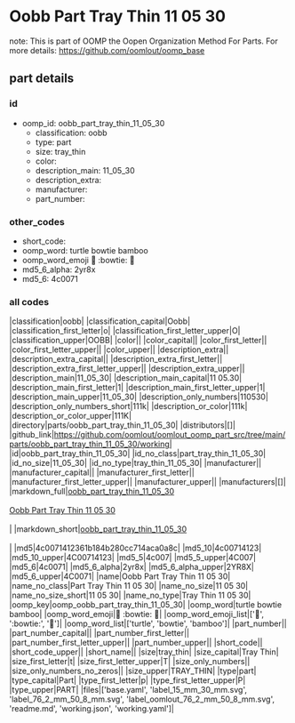 # Oobb Part Tray Thin 11 05 30  

note: This is part of OOMP the Oopen Organization Method For Parts. For more details: https://github.com/oomlout/oomp_base

##  part details





### id
* oomp_id: oobb_part_tray_thin_11_05_30
  * classification: oobb
  * type: part
  * size: tray_thin
  * color: 
  * description_main: 11_05_30
  * description_extra: 
  * manufacturer: 
  * part_number: 

### other_codes
* short_code: 
* oomp_word: turtle bowtie bamboo
* oomp_word_emoji :turtle: :bowtie: :bamboo:
* md5_6_alpha: 2yr8x
* md5_6: 4c0071

### all codes 
|classification|oobb|
|classification_capital|Oobb|
|classification_first_letter|o|
|classification_first_letter_upper|O|
|classification_upper|OOBB|
|color||
|color_capital||
|color_first_letter||
|color_first_letter_upper||
|color_upper||
|description_extra||
|description_extra_capital||
|description_extra_first_letter||
|description_extra_first_letter_upper||
|description_extra_upper||
|description_main|11_05_30|
|description_main_capital|11 05.30|
|description_main_first_letter|1|
|description_main_first_letter_upper|1|
|description_main_upper|11_05_30|
|description_only_numbers|110530|
|description_only_numbers_short|111k|
|description_or_color|111k|
|description_or_color_upper|111K|
|directory|parts/oobb_part_tray_thin_11_05_30|
|distributors|[]|
|github_link|https://github.com/oomlout/oomlout_oomp_part_src/tree/main/parts/oobb_part_tray_thin_11_05_30/working|
|id|oobb_part_tray_thin_11_05_30|
|id_no_class|part_tray_thin_11_05_30|
|id_no_size|11_05_30|
|id_no_type|tray_thin_11_05_30|
|manufacturer||
|manufacturer_capital||
|manufacturer_first_letter||
|manufacturer_first_letter_upper||
|manufacturer_upper||
|manufacturers|[]|
|markdown_full|[oobb_part_tray_thin_11_05_30](https://github.com/oomlout/oomlout_oomp_part_src/tree/main/parts/oobb_part_tray_thin_11_05_30/working)<br>[](https://github.com/oomlout/oomlout_oomp_part_src/tree/main/parts/oobb_part_tray_thin_11_05_30/working)<br>[Oobb Part Tray Thin 11 05 30](https://github.com/oomlout/oomlout_oomp_part_src/tree/main/parts/oobb_part_tray_thin_11_05_30/working)<br><br>|
|markdown_short|[oobb_part_tray_thin_11_05_30](https://github.com/oomlout/oomlout_oomp_part_src/tree/main/parts/oobb_part_tray_thin_11_05_30/working)<br><br>|
|md5|4c0071412361b184b280cc714aca0a8c|
|md5_10|4c00714123|
|md5_10_upper|4C00714123|
|md5_5|4c007|
|md5_5_upper|4C007|
|md5_6|4c0071|
|md5_6_alpha|2yr8x|
|md5_6_alpha_upper|2YR8X|
|md5_6_upper|4C0071|
|name|Oobb Part Tray Thin 11 05 30|
|name_no_class|Part Tray Thin 11 05 30|
|name_no_size|11 05 30|
|name_no_size_short|11 05 30|
|name_no_type|Tray Thin 11 05 30|
|oomp_key|oomp_oobb_part_tray_thin_11_05_30|
|oomp_word|turtle bowtie bamboo|
|oomp_word_emoji|:turtle: :bowtie: :bamboo:|
|oomp_word_emoji_list|[':turtle:', ':bowtie:', ':bamboo:']|
|oomp_word_list|['turtle', 'bowtie', 'bamboo']|
|part_number||
|part_number_capital||
|part_number_first_letter||
|part_number_first_letter_upper||
|part_number_upper||
|short_code||
|short_code_upper||
|short_name||
|size|tray_thin|
|size_capital|Tray Thin|
|size_first_letter|t|
|size_first_letter_upper|T|
|size_only_numbers||
|size_only_numbers_no_zeros||
|size_upper|TRAY_THIN|
|type|part|
|type_capital|Part|
|type_first_letter|p|
|type_first_letter_upper|P|
|type_upper|PART|
|files|['base.yaml', 'label_15_mm_30_mm.svg', 'label_76_2_mm_50_8_mm.svg', 'label_oomlout_76_2_mm_50_8_mm.svg', 'readme.md', 'working.json', 'working.yaml']|
